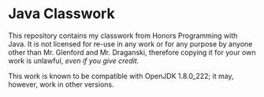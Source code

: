 # Java Classwork

This repository contains my classwork from Honors Programming with Java. It is not licensed for re-use in any work or for any purpose by anyone other than Mr. Glenford and Mr. Draganski, therefore copying it for your own work is unlawful, *even if you give credit.*

This work is known to be compatible with OpenJDK 1.8.0_222; it may, however, work in other versions.